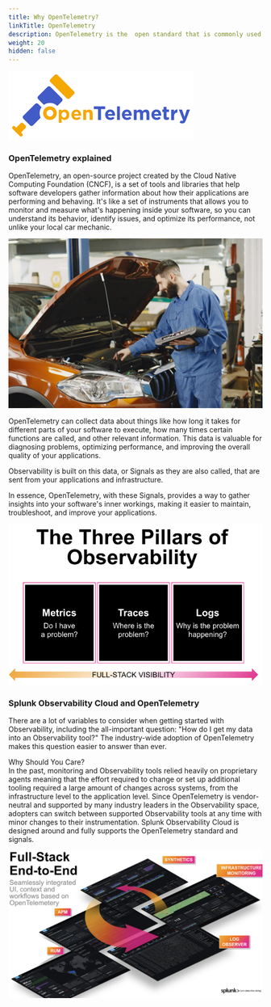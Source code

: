 ```yaml
---
title: Why OpenTelemetry?
linkTitle: OpenTelemetry
description: OpenTelemetry is the  open standard that is commonly used to provide the signals that are used by Splunk Observability Cloud - Metric, Traces & Logs
weight: 20
hidden: false
---
```


![OpenTelemetry](../20-opentelemetry/images/otel.png)

### OpenTelemetry explained

OpenTelemetry, an open-source project created by the Cloud Native Computing Foundation (CNCF), is a set of tools and libraries that help software developers gather information about how their applications are performing and behaving. It's like a set of instruments that allows you to monitor and measure what's happening inside your software, so you can understand its behavior, identify issues, and optimize its performance, not unlike your local car mechanic.

![diagnostics](../20-opentelemetry/images/pexels-gustavo-fring-6870313.jpg?width=30vw)

OpenTelemetry can collect data about things like how long it takes for different parts of your software to execute, how many times certain functions are called, and other relevant information. This data is valuable for diagnosing problems, optimizing performance, and improving the overall quality of your applications.

Observability is built on this data, or Signals as they are also called, that are sent from your applications and infrastructure.

In essence, OpenTelemetry, with these Signals, provides a way to gather insights into your software's inner workings, making it easier to maintain, troubleshoot, and improve your applications.

![three pillars](../20-opentelemetry/images/tree-pillars.png?width=30vw)

### Splunk Observability Cloud and OpenTelemetry

There are a lot of variables to consider when getting started with Observability, including the all-important question: "How do I get my data into an Observability tool?" The industry-wide adoption of OpenTelemetry makes this question easier to answer than ever.

Why Should You Care?  
In the past, monitoring and Observability tools relied heavily on proprietary agents meaning that the effort required to change or set up additional tooling required a large amount of changes across systems, from the infrastructure level to the application level. Since OpenTelemetry is vendor-neutral and supported by many industry leaders in the Observability space, adopters can switch between supported Observability tools at any time with minor changes to their instrumentation.  Splunk Observability Cloud is designed around and fully supports the OpenTelemetry standard and signals.

![full stack Splunk](../20-opentelemetry/images/splunk-full-stack.png?width=30vw)
